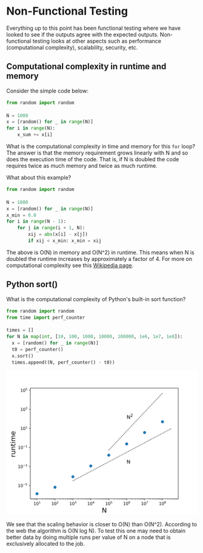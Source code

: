 # Non-Functional Testing

Everything up to this point has been functional testing where we have looked to see if the outputs agree with the expected outputs. Non-functional testing looks at other aspects such as performance (computational complexity), scalability, security, etc.

## Computational complexity in runtime and memory

Consider the simple code below:

```python
from random import random

N = 1000
x = [random() for _ in range(N)]
for i in range(N):
    x_sum += x[i]
```

What is the computational complexity in time and memory for this `for` loop? The answer is that the memory requirement grows linearly with N
and so does the execution time of the code. That is, if N is doubled the code requires twice as much memory and twice as much runtime.

What about this example?

```python
from random import random

N = 1000
x = [random() for _ in range(N)]
x_min = 0.0
for i in range(N - 1):
    for j in range(i + 1, N):
        xij = abs(x[i] - x[j])
        if xij < x_min: x_min = xij
```

The above is O(N) in memory and O(N^2) in runtime. This means when N is doubled the runtime increases by approximately a factor of 4. For more on computational complexity see this [Wikipedia page](https://en.wikipedia.org/wiki/Computational_complexity_of_mathematical_operations).

## Python sort()

What is the computational complexity of Python's built-in sort function?

```python
from random import random
from time import perf_counter

times = []
for N in map(int, [10, 100, 1000, 10000, 100000, 1e6, 1e7, 1e8]):
  x = [random() for _ in range(N)]
  t0 = perf_counter()
  x.sort()
  times.append((N, perf_counter() - t0))
```

![scaling](scaling.png)

We see that the scaling behavior is closer to O(N) than O(N^2). According to the web the algorithm is O(N log N). To test this one may need to obtain better data by doing multiple runs per value of N on a node that is exclusively allocated to the job.
